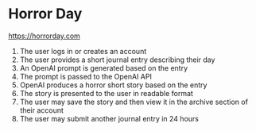 # Horror Day
https://horrorday.com

1. The user logs in or creates an account
2. The user provides a short journal entry describing their day
3. An OpenAI prompt is generated based on the entry
4. The prompt is passed to the OpenAI API
5. OpenAI produces a horror short story based on the entry
6. The story is presented to the user in readable format
7. The user may save the story and then view it in the archive section of their account
8. The user may submit another journal entry in 24 hours
